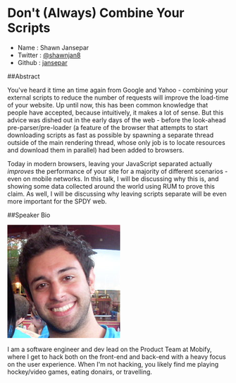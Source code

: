 # Don't (Always) Combine Your Scripts

* Name      : Shawn Jansepar
* Twitter   : [@shawnjan8](http://twitter.com/shawnjan8)
* Github    : [jansepar](http://github.com/jansepar)

##Abstract

You've heard it time an time again from Google and Yahoo - combining your
external scripts to reduce the number of requests will improve the load-time
of your website. Up until now, this has been common knowledge that people
have accepted, because intuitively, it makes a lot of sense. But this advice
was dished out in the early days of the web - before the look-ahead
pre-parser/pre-loader (a feature of the browser that attempts to start
downloading scripts as fast as possible by spawning a separate thread outside
of the main rendering thread, whose only job is to locate resources
and download them in parallel) had been added to browsers.

Today in modern browsers, leaving your JavaScript separated actually *improves*
the performance of your site for a majority of different scenarios - even on
mobile networks. In this talk, I will be discussing why this is, and showing
some data collected around the world using RUM to prove this claim. As well,
I will be discussing why leaving scripts separate will be even more important
for the SPDY web.

##Speaker Bio

![jansepar](images/jansepar.png)

I am a software engineer and dev lead on the Product Team at Mobify, where I
get to hack both on the front-end and back-end with a heavy focus on the
user experience. When I'm not hacking, you likely find me playing hockey/video
games, eating donairs, or travelling. 
